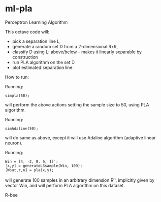 ml-pla
======

Perceptron Learning Algorithm

This octave code will:
 - pick a separation line L, 
 - generate a random set D from a 2-dimensional RxR,
 - classify D using L: above/below - makes it linearly separable by construction
 - run PLA algorithm on the set D
 - plot estimated separation line


How to run:

Running:

    simpla(50);

will perform the above actions setting the sample size to 50, using PLA algorithm.

Running:

    simAdaline(50);

will do same as above, except it will use Adaline algorithm (adaptive linear neuron).

Running:

    Win = [4, -2, 0, 6, 1]';
    [x,y] = generateLSsample(Win, 100); 
    [Wout,r,n] = pla(x,y);

will generate 100 samples in an arbitrary dimension R<sup>n</sup>, implicitly given by vector Win, 
and will perform PLA algorithm on this dataset.


R-bee
